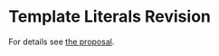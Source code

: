 # Template Literals Revision

For details see [the proposal](https://tc39.github.io/proposal-template-literal-revision/).
